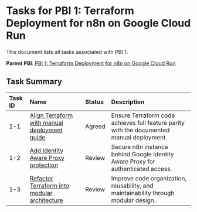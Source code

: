 # Tasks for PBI 1: Terraform Deployment for n8n on Google Cloud Run

This document lists all tasks associated with PBI 1.

**Parent PBI**: [PBI 1: Terraform Deployment for n8n on Google Cloud Run](./prd.md)

## Task Summary

| Task ID | Name | Status | Description |
| :------ | :--- | :----- | :---------- |
| 1-1 | [Align Terraform with manual deployment guide](./1-1.md) | Agreed | Ensure Terraform code achieves full feature parity with the documented manual deployment. |
| 1-2 | [Add Identity Aware Proxy protection](./1-2.md) | Review | Secure n8n instance behind Google Identity Aware Proxy for authenticated access. |
| 1-3 | [Refactor Terraform into modular architecture](./1-3.md) | Review | Improve code organization, reusability, and maintainability through modular design. | 